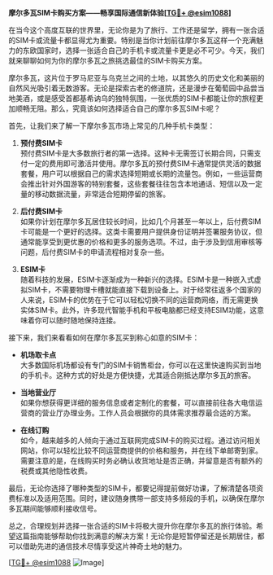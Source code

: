 **摩尔多瓦SIM卡购买方案——畅享国际通信新体验[[TG💪+ @esim1088](https://t.me/s/esim1088)]**

在当今这个高度互联的世界里，无论你是为了旅行、工作还是留学，拥有一张合适的SIM卡或流量卡都显得尤为重要。特别是当你计划前往摩尔多瓦这样一个充满魅力的东欧国家时，选择一张适合自己的手机卡或流量卡更是必不可少。今天，我们就来聊聊如何为你的摩尔多瓦之旅挑选最佳的SIM卡购买方案。

摩尔多瓦，这片位于罗马尼亚与乌克兰之间的土地，以其悠久的历史文化和美丽的自然风光吸引着无数游客。无论是探索古老的修道院，还是漫步在葡萄园中品尝当地美酒，或是感受首都基希讷乌的独特氛围，一张优质的SIM卡都能让你的旅程更加顺畅无阻。那么，究竟该如何选择适合自己的摩尔多瓦SIM卡呢？

首先，让我们来了解一下摩尔多瓦市场上常见的几种手机卡类型：

1. **预付费SIM卡**  
预付费SIM卡是大多数旅行者的第一选择。这种卡无需签订长期合同，只需支付一定的费用即可激活并使用。摩尔多瓦的预付费SIM卡通常提供灵活的数据套餐，用户可以根据自己的需求选择短期或长期的流量包。例如，一些运营商会推出针对外国游客的特别套餐，这些套餐往往包含本地通话、短信以及一定量的移动数据流量，非常适合短期停留的旅客。

2. **后付费SIM卡**  
如果你计划在摩尔多瓦居住较长时间，比如几个月甚至一年以上，后付费SIM卡可能是一个更好的选择。这类卡需要用户提供身份证明并签署服务协议，但通常能享受到更优惠的价格和更多的服务选项。不过，由于涉及到信用审核等问题，后付费SIM卡的申请流程相对复杂一些。

3. **ESIM卡**  
随着科技的发展，ESIM卡逐渐成为一种新兴的选择。ESIM卡是一种嵌入式虚拟SIM卡，不需要物理卡槽就能直接下载到设备上。对于经常往返多个国家的人来说，ESIM卡的优势在于它可以轻松切换不同的运营商网络，而无需更换实体SIM卡。此外，许多现代智能手机和平板电脑都已经支持ESIM功能，这意味着你可以随时随地保持连接。

接下来，我们来看看如何在摩尔多瓦买到称心如意的SIM卡：

- **机场取卡点**  
大多数国际机场都设有专门的SIM卡销售柜台，你可以在这里快速购买到当地的手机卡。这种方式的好处是方便快捷，尤其适合刚抵达摩尔多瓦的旅客。

- **当地营业厅**  
如果你想获得更详细的服务信息或者定制化的套餐，可以直接前往各大电信运营商的营业厅办理业务。工作人员会根据你的具体需求推荐最合适的方案。

- **在线订购**  
如今，越来越多的人倾向于通过互联网完成SIM卡的购买过程。通过访问相关网站，你可以轻松比较不同运营商提供的价格和服务，并在线下单邮寄到家。需要注意的是，在线购买时务必确认收货地址是否正确，并留意是否有额外的税费或其他隐性收费。

最后，无论你选择了哪种类型的SIM卡，都要记得提前做好功课，了解清楚各项资费标准以及适用范围。同时，建议随身携带一部支持多频段的手机，以确保在摩尔多瓦期间能够顺利接收信号。

总之，合理规划并选择一张合适的SIM卡将极大提升你在摩尔多瓦的旅行体验。希望这篇指南能够帮助你找到满意的解决方案！无论你是短暂停留还是长期居住，都可以借助先进的通信技术尽情享受这片神奇土地的魅力。

[[TG💪+ @esim1088](https://t.me/s/esim1088) ![Image](https://i.postimg.cc/4NQfJmqS/Snipaste-2025-05-13-00-14-12.png)]